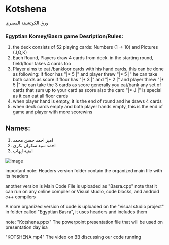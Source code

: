 # Kotshena
ورق الكوتشينة المصري 
### Egyptian Komey/Basra game Desription/Rules:
1. the deck consists of 52 playing cards: Numbers (1 -> 10) and Pictures (J,Q,K)
2. Each Round, Players draw 4 cards from deck. in the starting round, field/floor takes 4 cards too
3. Player aims to eat /bankloor cards with his hand cards, this can be done as following:
   if floor has "|* 5 |" and player threw "|* 5 |" he can take both cards as score
   if floor has "|* 3 |" and "|* 2 |" and player threw "|* 5 |" he can take the 3 cards as score
   generally you eat/bank any set of cards that sum up to your card as score
   also the card "|* J |" is special as it can eat all floor cards
4. when player hand is empty, it is the end of round and he draws 4 cards
5. when deck cards empty and both player hands empty, this is the end of game and player with more scorewins   

## Names:
1. امير احمد حسن محمد
2. احمد سيد سكران بكري
3. امنية ايهاب


![image](https://user-images.githubusercontent.com/102809700/166072654-51b001dd-9cf2-4c6c-bee7-6b5a9d1a15fe.png)



important note:
Headers version folder contain the organized main file with its headers

another version is Main Code File is uploaded as "Basra.cpp" note that it can run on any online compiler or Visual studio, code blocks, and android c++ compilers 

A more organized version of code is uploaded on the "visual studio project" in folder called "Egyptian Basra", it uses headers and includes them

note:
"Kotshena.pptx" The powerpoint presentation file that will be used on presentation day isa

"KOTSHENA.mp4" The video on BB discussing our code running
